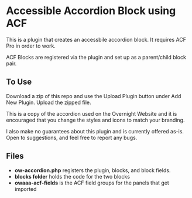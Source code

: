 # Accessible Accordion Block using ACF

This is a plugin that creates an accessbile accordion block. It requires ACF Pro in order to work.

ACF Blocks are registered via the plugin and set up as a parent/child block pair. 

## To Use
Download a zip of this repo and use the Upload Plugin button under Add New Plugin. Upload the zipped file.

This is a copy of the accordion used on the Overnight Website and it is encouraged that you change the styles and icons to match your branding. 

I also make no guarantees about this plugin and is currently offered as-is. Open to suggestions, and feel free to report any bugs.

## Files

- **ow-accordion.php** registers the plugin, blocks, and block fields.
- **blocks folder** holds the code for the two blocks
- **owaaa-acf-fields** is the ACF field groups for the panels that get imported